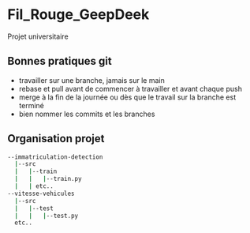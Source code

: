 # Fil_Rouge_GeepDeek
Projet universitaire

## Bonnes pratiques git 

- travailler sur une branche, jamais sur le main
- rebase et pull avant de commencer à travailler et avant chaque push
- merge à la fin de la journée ou dès que le travail sur la branche est terminé
- bien nommer les commits et les branches

## Organisation projet 

```bash
--immatriculation-detection
  |--src
  |   |--train
  |   |   |--train.py
  |   | etc..
--vitesse-vehicules
  |--src
  |   |--test
  |   |   |--test.py
  etc..
```